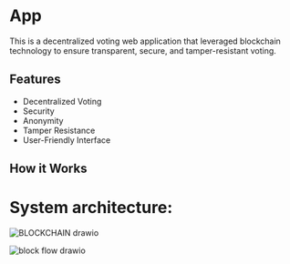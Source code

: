 # App

This is a decentralized voting web application that leveraged blockchain technology to ensure transparent, secure, and tamper-resistant voting. 

## Features
- Decentralized Voting
- Security
- Anonymity
- Tamper Resistance
- User-Friendly Interface

## How it Works
# System architecture:
![BLOCKCHAIN drawio](https://github.com/smruthi49/HackHers/assets/98334746/c5c115c9-25d1-43ea-97fd-38cf697d1548)

![block flow drawio](https://github.com/smruthi49/HackHers/assets/98334746/e62fbd49-9c93-4de7-90f0-15a12efd00e1)
